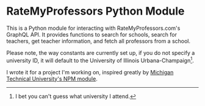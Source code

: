 # RateMyProfessors Python Module

This is a Python module for interacting with RateMyProfessors.com's GraphQL API. It provides functions to search for schools, search for teachers, get teacher information, and fetch all professors from a school.

Please note, the way constants are currently set up, if you do not specify a university ID, it will default to the University of Illinois Urbana-Champaign[^1].

I wrote it for a project I'm working on, inspired greatly by [Michigan Technical University's NPM module](https://www.npmjs.com/package/@mtucourses/rate-my-professors).

[^1]: I bet you can't guess what university I attend.
